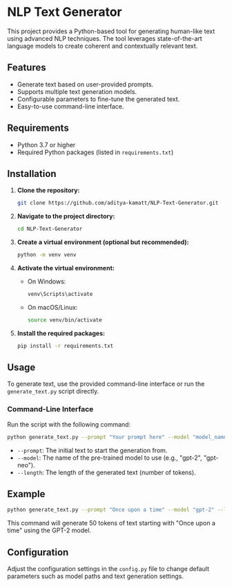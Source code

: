 # NLP Text Generator

This project provides a Python-based tool for generating human-like text using advanced NLP techniques. The tool leverages state-of-the-art language models to create coherent and contextually relevant text.

## Features

- Generate text based on user-provided prompts.
- Supports multiple text generation models.
- Configurable parameters to fine-tune the generated text.
- Easy-to-use command-line interface.

## Requirements

- Python 3.7 or higher
- Required Python packages (listed in `requirements.txt`)

## Installation

1. **Clone the repository:**

    ```bash
    git clone https://github.com/aditya-kamatt/NLP-Text-Generator.git
    ```

2. **Navigate to the project directory:**

    ```bash
    cd NLP-Text-Generator
    ```

3. **Create a virtual environment (optional but recommended):**

    ```bash
    python -m venv venv
    ```

4. **Activate the virtual environment:**

    - On Windows:

        ```bash
        venv\Scripts\activate
        ```

    - On macOS/Linux:

        ```bash
        source venv/bin/activate
        ```

5. **Install the required packages:**

    ```bash
    pip install -r requirements.txt
    ```

## Usage

To generate text, use the provided command-line interface or run the `generate_text.py` script directly.

### Command-Line Interface

Run the script with the following command:

```bash
python generate_text.py --prompt "Your prompt here" --model "model_name" --length 100
```
- `--prompt`: The initial text to start the generation from.
- `--model`: The name of the pre-trained model to use (e.g., "gpt-2", "gpt-neo").
- `--length`: The length of the generated text (number of tokens).

## Example
```bash
python generate_text.py --prompt "Once upon a time" --model "gpt-2" --length 50
```
This command will generate 50 tokens of text starting with "Once upon a time" using the GPT-2 model.

## Configuration
Adjust the configuration settings in the `config.py` file to change default parameters such as model paths and text generation settings.

